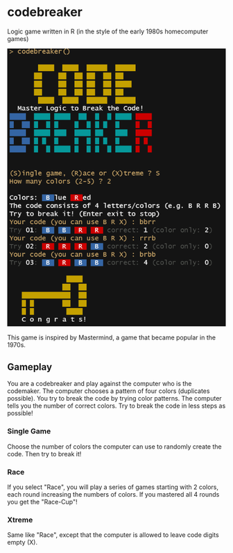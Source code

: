# codebreaker

Logic game written in R (in the style of the early 1980s homecomputer games)


<img src="man/figures/codebreaker_screenshot.png" alt="scrennshot" width="600">

This game is inspired by Mastermind, a game that became popular in the 1970s.

## Gameplay

You are a codebreaker and play against the computer who is the codemaker. The computer chooses a pattern of four colors (duplicates possible). You try to break the code by trying color patterns. The computer tells you the number of correct colors. Try to break the code in less steps as possible!

### Single Game

Choose the number of colors the computer can use to randomly create the code.
Then try to break it!

### Race

If you select "Race", you will play a series of games starting with 2 colors,
each round increasing the numbers of colors. If you mastered all 4 rounds you 
get the "Race-Cup"!

### Xtreme

Same like "Race", except that the computer is allowed to leave code digits empty (X).
